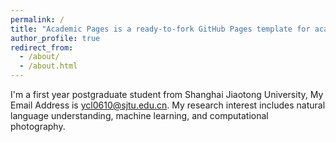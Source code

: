 ```yaml
---
permalink: /
title: "Academic Pages is a ready-to-fork GitHub Pages template for academic personal websites"
author_profile: true
redirect_from: 
  - /about/
  - /about.html
---
```


I'm a first year postgraduate student from Shanghai Jiaotong University, My Email Address is ycl0610@sjtu.edu.cn. My research interest includes natural language understanding, machine learning, and computational photography.

